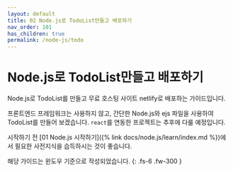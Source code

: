 ```yaml
---
layout: default
title: 02 Node.js로 TodoList만들고 배포하기
nav_order: 101
has_children: true
permalink: /node-js/todo
---
```


# Node.js로 TodoList만들고 배포하기

Node.js로 TodoList를 만들고 무료 호스팅 사이트 netlify로 배포하는 가이드입니다.

프론트엔드 프레임워크는 사용하지 않고, 간단한 Node.js와 ejs 파일을 사용하여 TodoList를 만들어 보겠습니다. `react`를 연동한 프로젝트는 추후에 다룰 예정입니다.

시작하기 전 [01 Node.js 시작하기]({% link docs/node.js/learn/index.md %})에서 필요한 사전지식을 습득하시는 것이 좋습니다.

해당 가이드는 윈도우 기준으로 작성되었습니다.
{: .fs-6 .fw-300 }
